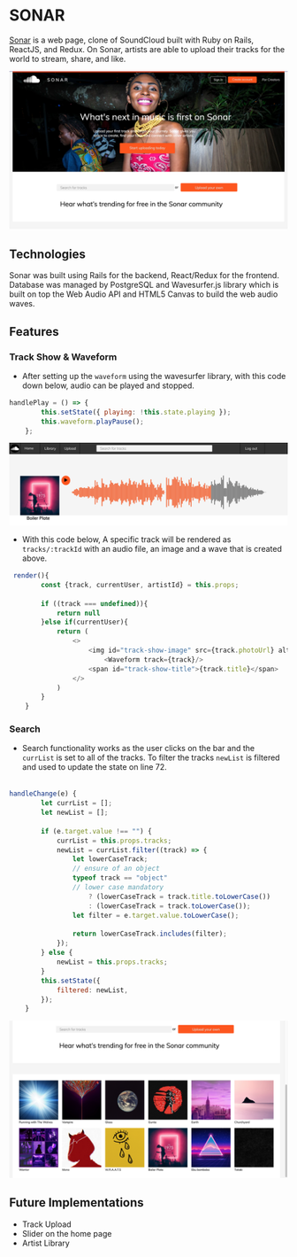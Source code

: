 SONAR
=====
[Sonar](https://appsonar.herokuapp.com/#/) is a web page, clone of SoundCloud built with Ruby on Rails, ReactJS, and Redux. On Sonar, artists are able to upload their tracks for the world to stream, share, and like. 

![Sonar Home Page](app/assets/images/homepage.png "Sonar Home")


## Technologies

Sonar was built using Rails for the backend, React/Redux for the frontend. Database was managed by PostgreSQL and Wavesurfer.js library which is built on top the Web Audio API and HTML5 Canvas to build the web audio waves.

## Features

### Track Show & Waveform
<!-- waveform.jsx -->

* After setting up the `waveform` using the wavesurfer library, with this code down below, audio can be played and stopped.

```javascript
handlePlay = () => {
        this.setState({ playing: !this.state.playing });
        this.waveform.playPause();
    };
```
![Sonar Track Page](app/assets/images/track.png "Sonar Track")

* With this code below, A specific track will be rendered as `tracks/:trackId` with an audio file, an image and a wave that is created above.
<!-- track_show.jsx  -->

```javascript
 render(){
        const {track, currentUser, artistId} = this.props;
        
        if ((track === undefined)){
            return null
        }else if(currentUser){
            return (
                <> 
                    <img id="track-show-image" src={track.photoUrl} alt={track.title} />
                        <Waveform track={track}/>
                    <span id="track-show-title">{track.title}</span>
                </>
            )
        }
    }
```
### Search
<!-- search.jsx -->

* Search functionality works as the user clicks on the bar and the `currList` is set to all of the tracks. To filter the tracks `newList` is filtered and used to update the state on line 72.

```javascript

handleChange(e) {
        let currList = [];
        let newList = [];

        if (e.target.value !== "") {
            currList = this.props.tracks;
            newList = currList.filter((track) => {
                let lowerCaseTrack;
                // ensure of an object
                typeof track == "object"
                // lower case mandatory
                    ? (lowerCaseTrack = track.title.toLowerCase())
                    : (lowerCaseTrack = track.toLowerCase());
                let filter = e.target.value.toLowerCase();

                return lowerCaseTrack.includes(filter);
            });
        } else {
            newList = this.props.tracks;
        }
        this.setState({
            filtered: newList,
        });
    }
```
![Sonar Tracks](app/assets/images/tracks.png "Sonar Tracks")

## Future Implementations

* Track Upload
* Slider on the home page
* Artist Library
